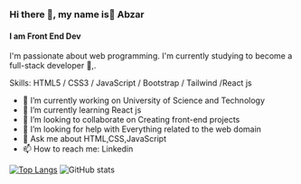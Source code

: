 ### Hi there 👋, my name is ِAbzar
#### I am Front End Dev

 I'm passionate about web programming. I'm currently studying to become a full-stack developer 🚀,.

Skills: HTML5 / CSS3 / JavaScript / Bootstrap /  Tailwind /React js 

- 🔭 I’m currently working on University of Science and Technology 
- 🌱 I’m currently learning React js 
- 👯 I’m looking to collaborate on Creating front-end projects 
- 🤔 I’m looking for help with Everything related to the web domain 
- 💬 Ask me about HTML,CSS,JavaScript  
- 📫 How to reach me: Linkedin  


[![Top Langs](https://github-readme-stats.vercel.app/api/top-langs/?username=abazramin)](https://github.com/anuraghazra/github-readme-stats) ![GitHub stats](https://github-readme-stats.vercel.app/api?username=abazramin&show_icons=true)  

